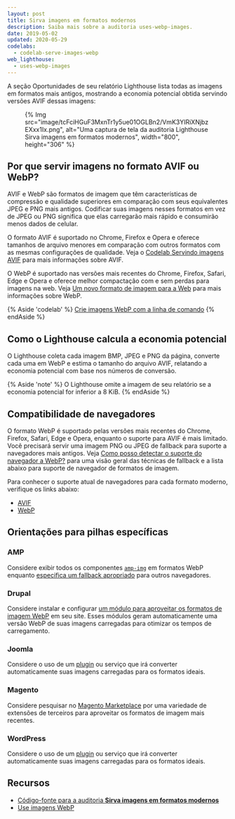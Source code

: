 ```yaml
---
layout: post
title: Sirva imagens em formatos modernos
description: Saiba mais sobre a auditoria uses-webp-images.
date: 2019-05-02
updated: 2020-05-29
codelabs:
  - codelab-serve-images-webp
web_lighthouse:
  - uses-webp-images
---
```


A seção Oportunidades de seu relatório Lighthouse lista todas as imagens em formatos mais antigos, mostrando a economia potencial obtida servindo versões AVIF dessas imagens:

<figure>{% Img src="image/tcFciHGuF3MxnTr1y5ue01OGLBn2/VmK3YIRiXNjbzEXxx1Ix.png", alt="Uma captura de tela da auditoria Lighthouse Sirva imagens em formatos modernos", width="800", height="306" %}</figure>

## Por que servir imagens no formato AVIF ou WebP?

AVIF e WebP são formatos de imagem que têm características de compressão e qualidade superiores em comparação com seus equivalentes JPEG e PNG mais antigos. Codificar suas imagens nesses formatos em vez de JPEG ou PNG significa que elas carregarão mais rápido e consumirão menos dados de celular.

O formato AVIF é suportado no Chrome, Firefox e Opera e oferece tamanhos de arquivo menores em comparação com outros formatos com as mesmas configurações de qualidade. Veja o [Codelab Servindo imagens AVIF](https://codelabs.developers.google.com/codelabs/avif) para mais informações sobre AVIF.

O WebP é suportado nas versões mais recentes do Chrome, Firefox, Safari, Edge e Opera e oferece melhor compactação com e sem perdas para imagens na web. Veja [Um novo formato de imagem para a Web](https://developers.google.com/speed/webp/) para mais informações sobre WebP.

{% Aside 'codelab' %} [Crie imagens WebP com a linha de comando](/codelab-serve-images-webp) {% endAside %}

## Como o Lighthouse calcula a economia potencial

O Lighthouse coleta cada imagem BMP, JPEG e PNG da página, converte cada uma em WebP e estima o tamanho do arquivo AVIF, relatando a economia potencial com base nos números de conversão.

{% Aside 'note' %} O Lighthouse omite a imagem de seu relatório se a economia potencial for inferior a 8 KiB. {% endAside %}

## Compatibilidade de navegadores

O formato WebP é suportado pelas versões mais recentes do Chrome, Firefox, Safari, Edge e Opera, enquanto o suporte para AVIF é mais limitado. Você precisará servir uma imagem PNG ou JPEG de fallback para suporte a navegadores mais antigos. Veja [Como posso detectar o suporte do navegador a WebP?](https://developers.google.com/speed/webp/faq#how_can_i_detect_browser_support_for_webp) para uma visão geral das técnicas de fallback e a lista abaixo para suporte de navegador de formatos de imagem.

Para conhecer o suporte atual de navegadores para cada formato moderno, verifique os links abaixo:

- [AVIF](https://caniuse.com/#feat=avif)
- [WebP](https://caniuse.com/#feat=webp)

## Orientações para pilhas específicas

### AMP

Considere exibir todos os componentes [`amp-img`](https://amp.dev/documentation/components/amp-img/?format=websites) em formatos WebP enquanto [especifica um fallback apropriado](https://amp.dev/documentation/components/amp-img/#specify-a-fallback-image) para outros navegadores.

### Drupal

Considere instalar e configurar [um módulo para aproveitar os formatos de imagem WebP](https://www.drupal.org/project/project_module?f%5B0%5D=&f%5B1%5D=&f%5B2%5D=&f%5B3%5D=&f%5B4%5D=sm_field_project_type%3Afull&f%5B5%5D=&f%5B6%5D=&text=webp&solrsort=iss_project_release_usage+desc&op=Search) em seu site. Esses módulos geram automaticamente uma versão WebP de suas imagens carregadas para otimizar os tempos de carregamento.

### Joomla

Considere o uso de um [plugin](https://extensions.joomla.org/instant-search/?jed_live%5Bquery%5D=webp) ou serviço que irá converter automaticamente suas imagens carregadas para os formatos ideais.

### Magento

Considere pesquisar no [Magento Marketplace](https://marketplace.magento.com/catalogsearch/result/?q=webp) por uma variedade de extensões de terceiros para aproveitar os formatos de imagem mais recentes.

### WordPress

Considere o uso de um [plugin](https://wordpress.org/plugins/search/convert+webp/) ou serviço que irá converter automaticamente suas imagens carregadas para os formatos ideais.

## Recursos

- [Código-fonte para a auditoria **Sirva imagens em formatos modernos**](https://github.com/GoogleChrome/lighthouse/blob/master/lighthouse-core/audits/byte-efficiency/modern-image-formats.js)
- [Use imagens WebP](/serve-images-webp)

<!-- https://www.reddit.com/r/webdev/comments/gspjwe/serve_images_in_nextgen_formats/ -->
